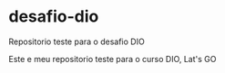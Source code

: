 # desafio-dio
Repositorio teste para o desafio DIO

Este e meu repositorio teste para o curso DIO, Lat's GO
